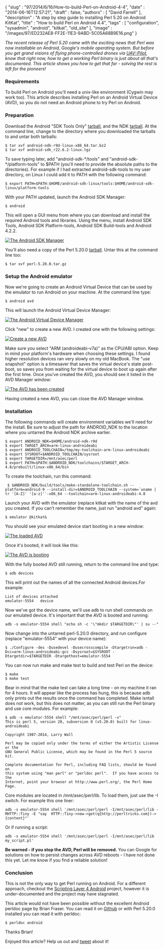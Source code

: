 {
   "slug" : "97/2014/6/16/How-to-build-Perl-on-Android-4-4",
   "date" : "2014-06-16T12:57:21",
   "draft" : false,
   "authors" : [
      "David Farrell"
   ],
   "description" : "A step by step guide to installing Perl 5.20 on Android KitKat",
   "title" : "How to build Perl on Android 4.4",
   "tags" : [
      "configuration",
      "sysadmin",
      "android",
      "kitkat",
      "old_site"
   ],
   "image" : "/images/97/ED232AE8-FF2E-11E3-9ABD-5C05A68B9E16.png"
}

*The recent release of Perl 5.20 came with the exciting news that Perl was now installable on Android, Google's mobile operating system. But before you get grand visions of flying phone-controlled drones via [UAV::Pilot](https://metacpan.org/pod/UAV::Pilot), know that right now, how to get a working Perl binary is just about all that's documented. This article shows you how to get that far - solving the rest is left for the pioneers!*

### Requirements

To build Perl on Android you'll need a unix-like environment (Cygwin may work too). This article describes installing Perl on an Android Virtual Device (AVD), so you do not need an Android phone to try Perl on Android.

### Preparation

Download the Android "SDK Tools Only" [tarball](https://developer.android.com/sdk/index.html), and the NDK [tarball](https://developer.android.com/tools/sdk/ndk/index.html). At the command line, change to the directory where you downloaded the tarballs to and untar both tarballs:

``` prettyprint
$ tar xvf android-ndk-r9d-linux-x86_64.tar.bz2
$ tar xvf android-sdk_r22.6.2-linux.tgz
```

To save typing later, add "android-sdk-\*/tools" and "android-sdk-\*/platform-tools" to $PATH (you'll need to provide the absolute paths to the directories). For example if I had extracted android-sdk-tools to my user directory, on Linux I could add it to PATH with the following command:

``` prettyprint
$ export PATH=$PATH:$HOME/android-sdk-linux/tools:$HOME/android-sdk-linux/platform-tools
```

With your PATH updated, launch the Android SDK Manager:

``` prettyprint
$ android
```

This will open a GUI menu from where you can download and install the required Android tools and libraries. Using the menu, install Android SDK Tools, Android SDK Platform-tools, Android SDK Build-tools and Android 4.2.2.

[![The Android SDK Manager](/static/images/97/android_sdk_manager_small.png)](/static/images/97/android_sdk_manager.png "The Android SDK Manager")

You'll also need a copy of the Perl 5.20.0 [tarball](http://www.cpan.org/src/5.0/perl-5.20.0.tar.gz). Untar this at the command line too:

``` prettyprint
$ tar xvf perl-5.20.0.tar.gz
```

### Setup the Android emulator

Now we're going to create an Android Virtual Device that can be used by the emulator to run Android on your machine. At the command line type:

``` prettyprint
$ android avd
```

This will launch the Android Virtual Device Manager:

[![The Android Virtual Device Manager](/static/images/97/android_avd_1_small.png)](/static/images/97/android_avd_1.png "The Android Virtual Device Manager")

Click "new" to create a new AVD. I created one with the following settings:

[![Create a new AVD](/static/images/97/android_avd_2.png)](/static/images/97/android_avd_2.png "Create a new AVD")

Make sure you select "ARM (androideabi-v7a)" as the CPU/ABI option. Keep in mind your platform's hardware when choosing these settings. I found higher resolution devices ran very slowly on my old MacBook. The "use snapshot" option is a timesaver that saves the virtual device's state post-boot, so saves you from waiting for the virtual device to boot up again after the first time. Once you've created the AVD, you should see it listed in the AVD Manager window:

[![The AVD has been created](/static/images/97/android_avd_4_small.png)](/static/images/97/android_avd_4.png "The AVD has been created")

Having created a new AVD, you can close the AVD Manager window.

### Installation

The following commands will create environment variables we'll need for the install. Be sure to adjust the path for ANDROID\_NDK to the location where you untarred the Android NDK archive earlier.

``` prettyprint
$ export ANDROID_NDK=$HOME/android-ndk-r9d
$ export TARGET_ARCH=arm-linux-androideabi
$ export ANDROID_TOOLCHAIN=/tmp/my-toolchain-arm-linux-androideabi
$ export SYSROOT=$ANDROID_TOOLCHAIN/sysroot
$ export TARGETDIR=/mnt/asec/perl
$ export PATH=$PATH:$ANDROID_NDK/toolchains/$TARGET_ARCH-4.8/prebuilt/linux-x86_64/bin
```

To create the toolchain, run this command:

``` prettyprint
 $ $ANDROID_NDK/build/tools/make-standalone-toolchain.sh --platform=android-9 --install-dir=$ANDROID_TOOLCHAIN --system=`uname | tr '[A-Z]' '[a-z]'`-x86_64 --toolchain=arm-linux-androideabi-4.8
```

Launch your AVD with the emulator (replace kitkat with the name of the avd you created. If you can't remember the name, just run "android avd" again:

``` prettyprint
$ emulator @kitkat&
```

You should see your emulated device start booting in a new window:

[![The loaded AVD](/static/images/97/android_boot.png)](/static/images/97/android_boot.png "The loaded AVD")

Once it's booted, it will look like this:

[![The AVD is booting](/static/images/97/android_loaded.png)](/static/images/97/android_loaded.png "The AVD is booting")

With the fully booted AVD still running, return to the command line and type:

``` prettyprint
$ adb devices
```

This will print out the names of all the connected Android devices.For example:

``` prettyprint
List of devices attached 
emulator-5554   device
```

Now we've got the device name, we'll use adb to run shell commands on our emulated device. It's important that the AVD is booted and running:

``` prettyprint
adb -s emulator-5554 shell "echo sh -c '\"mkdir $TARGETDIR\"' | su --"
```

Now change into the untarred perl-5.20.0 directory, and run configure (replace "emulator-5554" with your device name):

``` prettyprint
$ ./Configure -des -Dusedevel -Dusecrosscompile -Dtargetrun=adb -Dcc=arm-linux-androideabi-gcc -Dsysroot=$SYSROOT -Dtargetdir=$TARGETDIR -Dtargethost=emulator-5554
```

You can now run make and make test to build and test Perl on the device:

``` prettyprint
$ make
$ make test
```

Bear in mind that the make test can take a long time - on my machine it ran for 4 hours. It will appear like the process has hung, this is because adb only prints out the results once the command has completed. Make isntall does not work, but this does not matter, as you can still run the Perl binary and use core modules. For example:

``` prettyprint
$ adb -s emulator-5554 shell "/mnt/asec/perl/perl -v"
This is perl 5, version 20, subversion 0 (v5.20.0) built for linux-androideabi

Copyright 1987-2014, Larry Wall

Perl may be copied only under the terms of either the Artistic License or the
GNU General Public License, which may be found in the Perl 5 source kit.

Complete documentation for Perl, including FAQ lists, should be found on
this system using "man perl" or "perldoc perl".  If you have access to the
Internet, point your browser at http://www.perl.org/, the Perl Home Page.
```

Core modules are located in /mnt/asec/perl/lib. To load them, just use the -I switch. For example this one liner:

``` prettyprint
adb -s emulator-5554 shell '/mnt/asec/perl/perl -I/mnt/asec/perl/lib -MHTTP::Tiny -E "say  HTTP::Tiny->new->get(q{http://perltricks.com})->{content}"'
```

Or if running a script:

``` prettyprint
adb -s emulator-5554 shell '/mnt/asec/perl/perl -I/mnt/asec/perl/lib my_script.pl'
```

**Be warned - if you stop the AVD, Perl will be removed.** You can Google for solutions on how to persist changes across AVD reboots - I have not done this yet. Let me know if you find a reliable solution!

### Conclusion

This is not the only way to get Perl running on Android. For a different approach, checkout the [Scripting Layer 4 Android](https://github.com/damonkohler/sl4a) project, however it is under-documented and the project may have stagnated.

This article would not have been possible without the excellent Android perldoc page by Brian Fraser. You can read it on [Github](https://github.com/Perl/perl5/blob/blead/README.android) or with Perl 5.20.0 installed you can read it with perldoc:

``` prettyprint
$ perldoc android
```

Thanks Brian!

Enjoyed this article? Help us out and [tweet](https://twitter.com/intent/tweet?original_referer=http%3A%2F%2Fperltricks.com%2Farticle%2F97%2F2014%2F6%2F16%2FHow-to-build-Perl-on-Android-4-4&text=How+to+build+Perl+on+Android+4.4&tw_p=tweetbutton&url=http%3A%2F%2Fperltricks.com%2Farticle%2F97%2F2014%2F6%2F16%2FHow-to-build-Perl-on-Android-4-4&via=perltricks) about it!

